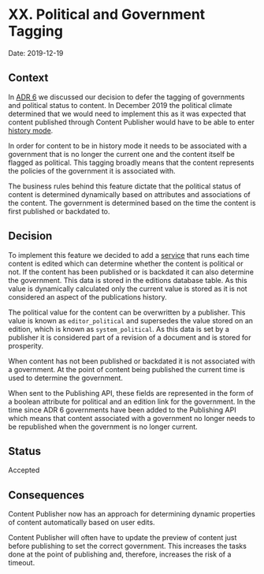 # XX. Political and Government Tagging

Date: 2019-12-19

## Context

In [ADR 6](0006-tagging-governments.md) we discussed our decision to defer
the tagging of governments and political status to content. In December 2019
the political climate determined that we would need to implement this as it
was expected that content published through Content Publisher would have to be
able to enter [history mode](../history-mode.md).

In order for content to be in history mode it needs to be associated with a
government that is no longer the current one and the content itself be flagged
as political. This tagging broadly means that the content represents the
policies of the government it is associated with.

The business rules behind this feature dictate that the political status of
content is determined dynamically based on attributes and associations of the
content. The government is determined based on the time the content is first
published or backdated to.

## Decision

To implement this feature we decided to add a [service][edit-edition-service]
that runs each time content is edited which can determine whether the content
is political or not. If the content has been published or is backdated it can
also determine the government. This data is stored in the editions database
table. As this value is dynamically calculated only the current value is
stored as it is not considered an aspect of the publications history.

The political value for the content can be overwritten by a publisher. This
value is known as `editor_political` and supersedes the value stored on an
edition, which is known as `system_political`. As this data is set by a
publisher it is considered part of a revision of a document and is stored
for prosperity.

When content has not been published or backdated it is not associated with a
government. At the point of content being published the current time is used
to determine the government.

When sent to the Publishing API, these fields are represented in the form of
a boolean attribute for political and an edition link for the government.
In the time since ADR 6 governments have been added to the Publishing API
which means that content associated with a government no longer needs to be
republished when the government is no longer current.

## Status

Accepted

## Consequences

Content Publisher now has an approach for determining dynamic properties of
content automatically based on user edits.

Content Publisher will often have to update the preview of content just before
publishing to set the correct government. This increases the tasks done at
the point of publishing and, therefore, increases the risk of a timeout.

[edit-edition-service]: https://github.com/alphagov/content-publisher/blob/265226bc0c613d2294b4cb0d33d2f26cfcf54811/app/services/edit_edition_service.rb
